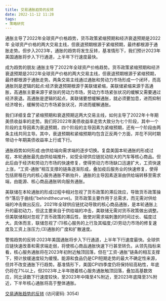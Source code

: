 ```yaml
---
title: 交易通胀趋势的反转
date: 2022-11-12 11:28
tags:
- 策略研究
---
```

通胀主导了2022年全球资产价格趋势，货币政策紧缩预期和经济衰退预期是2022年
全球资产价格的两大交易主线，但衰退预期根源于紧缩预期，最终都根源于通胀走势。但步入2023年，通胀的趋势将发生反转，基准情形下，我们预计2023年美国通胀将步入下行通道，上半年下行速度最快。

成为趋势的朋友:通胀主导了2022年全球资产价格趋势。货币政策紧缩预期和经济衰退预期是2022年全球资产价格的两大交易主线，但衰退预期根源于紧缩预期，最终都根源于通胀走势。两条交易主线通过通胀和劳动力市场形成一个闭环，而高通胀则是逻辑的起点:经济衰退预期根源于美联储紧缩，美联储紧缩来源于高通胀，高通胀主要来源于紧张的劳动力市场，劳动力市场紧张状况的缓解又需要通过经济衰退。高通胀是逻辑的起点，美联储要想缓解通胀，就必须要加息，进而抑制经济增长，缓解劳动力市场紧张状况，并进而缓解通胀。

我们详细复盘了紧缩预期和衰退预期这两大交易主线，如何主导了2022年十年期美债收益率的走势。我们将2022年美债收益率走势大致分为七个阶段，其中一个阶段的主导因素为衰退预期，四个阶段的主导因素为紧缩预期，还有一个阶段由两条主线共同主导。其中，衰退预期和紧缩预期均包含正反两个方面，并在不同时期带动十年期美债收益率上行或下行。
<!-- more -->
通胀趋势如何形成:由供给端向需求端的逐步切换。复盘美国本轮通胀的形成过程，本轮通胀最先由供给端推升，如受全球供应链扰动较大的汽车等核心商品。但此后由于经济和劳动力市场的快速修复，使得劳动力市场缺口迅速扩大，工资快速上涨，“工资-通胀”相互支撑的链条逐渐形成，叠加疫后服务业的快速修复，使得包括房租在内的核心服务通胀不断抬升，通胀的主导因素逐渐由供给端转移至需求端，由能源、核心商品通胀转向服务通胀。

美联储在本轮通胀的形成过程中相对忽视了货币政策的滞后效应，导致货币政策操作“落后于曲线(”behindthecurve)。货币政策主要作用于总需求，而无需对供给端的冲击做出反应。2021年全球供应链扰动导致的核心商品通胀，是本轮通胀上升的最初动力，但这主要来自于供给端的冲击，美联储无需对货币政策做出调整。但美联储相对忽视了货币政策的滞后性，致使对需求端刺激的时间过长、幅度过大。具体而言，联储忽视了:(1)核心服务的上行及其幅度;(2)劳动力市场的修复速度及工资上涨压力;(3)通胀的广度和扩散速度。

警惕趋势的反转:2023年美国通胀将步入下行通道，上半年下行速度最快。全球供应链快速改善和需求端走弱，将使核心商品通胀快速下行甚至转负。从领先指标来看，核心服务通胀将在2023年初附近触顶回落，但在“工资-通胀”链条的相互支撑下，预计放缓速度较为缓慢。能源和食品仍是CPI短期走势的最大不确定性来源，但并不改变通胀下行趋势。基准情形下，美国CPI四季度仍将保持较高粘性，年底仍将在7%以上，但2023年上半年随着核心服务通胀触顶回落，叠加高基数效应，同比读数下行速度较快，至2023年中降至4%附近，至2023年底降至3%附近，下半年核心通胀将高于整体通胀。

[交易通胀趋势的反转](https://url12.ctfile.com/f/3948612-723009301-091043?p=3054)
(访问密码: 3054)

